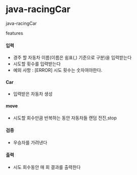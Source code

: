 # java-racingCar
java-racingCar


features
#### 입력
- 경주 할 자동차 이름(이름은 쉼표(,) 기준으로 구분)을 입력받는다
- 시도할 횟수를 입력받는다
- 예외 사항 : [ERROR] 시도 횟수는 숫자여야한다.
#### Car
- 입력받은 자동차 생성

#### move
- 시도할 회수만큼 반복하는 동안 자동차들 랜덤 전진,stop

#### 검증
- 우승자를 가려낸다

#### 출력
- 시도 회수동안 매 회 결과를 출력한다

